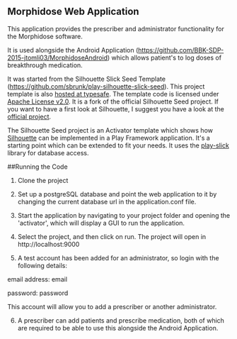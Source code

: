 ## Morphidose Web Application
This application provides the prescriber and administrator functionality for the Morphidose software.

It is used alongside the Android Application (https://github.com/BBK-SDP-2015-jtomli03/MorphidoseAndroid) which allows patient's to log doses of breakthrough medication.

It was started from the Silhouette Slick Seed Template (https://github.com/sbrunk/play-silhouette-slick-seed). This project template is also [hosted at typesafe](https://typesafe.com/activator/template/play-silhouette-slick-seed). The template code is licensed under [Apache License v2.0](http://www.apache.org/licenses/LICENSE-2.0). It is a fork of the official Silhouette Seed project. If you want to have a first look at Silhouette, I suggest you have a look at the [official project](https://github.com/mohiva/play-silhouette-seed).

The Silhouette Seed project is an Activator template which shows how [Silhouette](https://github.com/mohiva/play-silhouette) can be implemented in a Play Framework application. It's a starting point which can be extended to fit your needs.
It uses the [play-slick](https://github.com/playframework/play-slick) library for database access.

##Running the Code

1) Clone the project

2) Set up a postgreSQL database and point the web application to it by changing the current database url in the application.conf file.

3) Start the application by navigating to your project folder and opening the 'activator', which will display a GUI to run the application.

4) Select the project, and then click on run. The project will open in http://localhost:9000

5) A test account has been added for an administrator, so login with the following details:


email address: email

password: password

This account will allow you to add a prescriber or another administrator.

6) A prescriber can add patients and prescribe medication, both of which are required to be able to use this alongside the Android Application.

 
